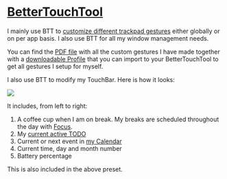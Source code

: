 # [BetterTouchTool](https://www.boastr.net)

I mainly use BTT to [customize different trackpad gestures](https://medium.com/@nikitavoloboev/take-control-of-your-touchpad-on-macos-45c581f542e0#.7n1ye6vze) either globally or on per app basis. I also use BTT for all my window management needs.

You can find the [PDF file](./gestures.pdf) with all the custom gestures I have made together with a [downloadable Profile](https://cdn.jsdelivr.net/gh/nikitavoloboev/my-mac-os@master/btt/Main.bttpreset) that you can import to your BetterTouchTool to get all gestures I setup for myself.

I also use BTT to modify my TouchBar. Here is how it looks:

![](https://i.imgur.com/Ubna3yL.png)

It includes, from left to right:

1. A coffee cup when I am on break. My breaks are scheduled throughout the day with [Focus](https://wiki.nikitavoloboev.xyz/focusing).
2. My [current active TODO](https://github.com/nikitavoloboev/small-workflows/tree/master/todo-task#readme)
3. Current or next event in [my Calendar](https://wiki.nikitavoloboev.xyz/macOS/apps/fantastical)
4. Current time, day and month number
5. Battery percentage

This is also included in the above preset.
